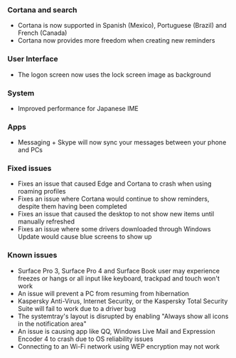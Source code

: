 ### Cortana and search
- Cortana is now supported in Spanish (Mexico), Portuguese (Brazil) and French (Canada)
- Cortana now provides more freedom when creating new reminders

### User Interface
- The logon screen now uses the lock screen image as background

### System
- Improved performance for Japanese IME

### Apps
- Messaging + Skype will now sync your messages between your phone and PCs

### Fixed issues
- Fixes an issue that caused Edge and Cortana to crash when using roaming profiles
- Fixes an issue where Cortana would continue to show reminders, despite them having been completed
- Fixes an issue that caused the desktop to not show new items until manually refreshed
- Fixes an issue where some drivers downloaded through Windows Update would cause blue screens to show up

### Known issues
- Surface Pro 3, Surface Pro 4 and Surface Book user may experience freezes or hangs or all input like keyboard, trackpad and touch won't work
- An issue will prevent a PC from resuming from hibernation
- Kaspersky Anti-Virus, Internet Security, or the Kaspersky Total Security Suite will fail to work due to a driver bug
- The systemtray's layout is disrupted by enabling "Always show all icons in the notification area"
- An issue is causing app like QQ, Windows Live Mail and Expression Encoder 4 to crash due to OS reliability issues
- Connecting to an Wi-Fi network using WEP encryption may not work

